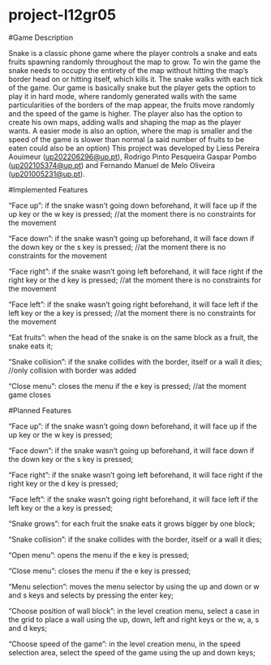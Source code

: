 # project-l12gr05

#Game Description

Snake is a classic phone game where the player controls a snake and eats fruits spawning randomly throughout the map to grow. To win the game the snake needs to occupy the entirety of the map without hitting the map’s border head on or hitting itself, which kills it. The snake walks with each tick of the game.
Our game is basically snake but the player gets the option to play it in hard mode, where randomly generated walls with the same particularities of the borders of the map appear, the fruits move randomly and the speed of the game is higher. The player also has the option to create his own maps, adding walls and shaping the map as the player wants.
A easier mode is also an option, where the map is smaller and the speed of the game is slower than normal (a said number of fruits to be eaten could also be an option)
This project was developed by Liess Pereira Aouimeur (up202206296@up.pt), Rodrigo Pinto Pesqueira Gaspar Pombo (up202105374@up.pt) and Fernando Manuel de Melo Oliveira (up201005231@up.pt).

#Implemented Features

“Face up”: if the snake wasn’t going down beforehand, it will face up if the up key or the w key is pressed; //at the moment there is no constraints for the movement

“Face down”: if the snake wasn’t going up beforehand, it will face down if the down key or the s key is pressed; //at the moment there is no constraints for the movement

“Face right”: if the snake wasn’t going left beforehand, it will face right if the right key or the d key is pressed; //at the moment there is no constraints for the movement

“Face left”: if the snake wasn’t going right beforehand, it will face left if the left key or the a key is pressed; //at the moment there is no constraints for the movement

“Eat fruits”: when the head of the snake is on the same block as a fruit, the snake eats it;

“Snake collision”: if the snake collides with the border, itself or a wall it dies; //only collision with border was added

“Close menu”: closes the menu if the e key is pressed; //at the moment game closes


#Planned Features

“Face up”: if the snake wasn’t going down beforehand, it will face up if the up key or the w key is pressed; 

“Face down”: if the snake wasn’t going up beforehand, it will face down if the down key or the s key is pressed;

“Face right”: if the snake wasn’t going left beforehand, it will face right if the right key or the d key is pressed;

“Face left”: if the snake wasn’t going right beforehand, it will face left if the left key or the a key is pressed;

“Snake grows”: for each fruit the snake eats it grows bigger by one block;

“Snake collision”: if the snake collides with the border, itself or a wall it dies;

“Open menu”: opens the menu if the e key is pressed;

“Close menu”: closes the menu if the e key is pressed;

“Menu selection”: moves the menu selector by using the up and down or w and s keys and selects by pressing the enter key;

“Choose position of wall block”: in the level creation menu, select a case in the grid to place a wall using the up, down, left and right keys or the w, a, s and d keys;

“Choose speed of the game”: in the level creation menu, in the speed selection area, select the speed of the game using the up and down keys;


